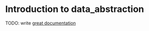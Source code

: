 # Introduction to data_abstraction

TODO: write [great documentation](http://jacobian.org/writing/what-to-write/)
